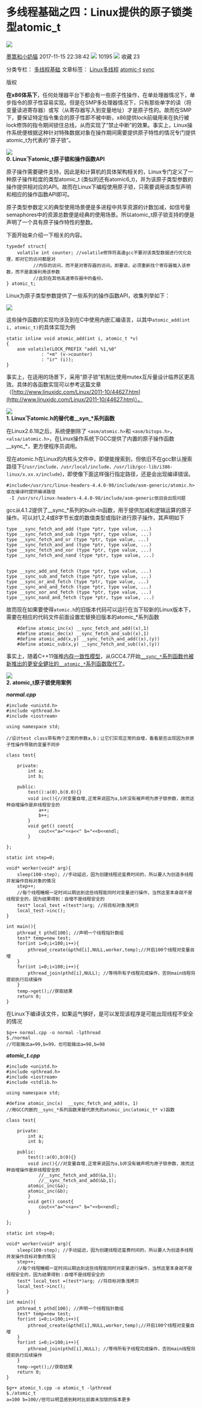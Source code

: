 # 多线程基础之四：Linux提供的原子锁类型atomic\_t

![](assets/1617189428-426136e8363e68fc321f3d3551b0d579.png)

[墨篙和小奶猫](https://blog.csdn.net/roger_ranger) 2017-11-15 22:38:42 ![](assets/1617189428-11d4e66b47a786d7307438a15382d44a.png) 10195 ![](assets/1617189428-50c7c045de1e4400c6f27a33ed55cf7c.png) 收藏  23 

分类专栏： [多线程基础](https://blog.csdn.net/roger_ranger/category_7288979.html) 文章标签： [Linux多线程](https://www.csdn.net/tags/MtjaUg0sMzI5NC1ibG9n.html) [atomic-t](https://so.csdn.net/so/search/s.do?q=atomic-t&t=blog&o=vip&s=&l=&f=&viparticle=) [sync](https://www.csdn.net/tags/MtTaEg0sNTA4MjctYmxvZwO0O0OO0O0O.html)

版权

**在x86体系下**，任何处理器平台下都会有一些原子性操作，在单处理器情况下，单步指令的原子性容易实现。但是在SMP多处理器情况下，只有那些单字的读（将变量读进寄存器）或写（从寄存器写入到变量地址）才是原子性的。故而在SMP下，要保证特定指令集合的原子性即不被中断，x86提供lock前缀用来在执行被lock修饰的指令期间锁住总线，从而实现了“禁止中断”的效果。事实上，Linux操作系统便根据这种针对特殊数据对象在操作期间需要提供原子特性的情况专门提供atomic\_t为代表的“原子锁”。

![](assets/1617189428-2a69f493415739968ecf427e3c948fe8.jpg)  
**0\. Linux下atomic\_t原子锁和操作函数API**

  
原子操作需要硬件支持，因此是和计算机的具体架构相关的，Linux专门定义了一种原子操作粒度的类型atomic\_t (类似的还有atomic6\_t)，并为该原子类型参数的操作提供相对应的API。故而在Linux下编程使用原子锁，只需要调用该类型声明和相应的操作函数API即可。

原子类型参数定义的典型使用场景便是多进程中共享资源的计数加减，如信号量semaphores中的资源总数便是经典的使用场景。所以atomic\_t原子锁支持的便是声明了一个具有原子操作特性的整数。

下面开始来介绍一下相关的内容。

```
typedef struct{
    volatile int counter; //volatile修饰符高速gcc不要对该类型数据进行优化处理，即对它的访问都是对 
          //内存的访问，而不是对寄存器的访问。即要读，必须重新找个寄存器载入该参数，而不是直接利用该参数
          //此刻在其他高速寄存器中的备份。
} atomic_t;
```

Linux为原子类型参数提供了一些系列的操作函数API，收集列举如下：  

![](assets/1617189428-595a7442fee5368c51f1dc9f8cfe9b58.png)

这些操作函数的实现均涉及到在C中使用内嵌汇编语言，以其中`atomic_add(int i, atomic_t)`的具体实现为例

```
static inline void atomic_add(int i, atomic_t *v)
{
    asm volatile(LOCK_PREFIX "addl %1,%0"
             : "+m" (v->counter)
             : "ir" (i));
}
```

事实上，在适用的场景下，采用“原子锁”机制比使用mutex互斥量设计临界区更高效。具体的各函数实现可以参考这篇文章（[http://www.linuxidc.com/Linux/2011-10/44627.htm](http://www.linuxidc.com/Linux/2011-10/44627.htm)）。

![](assets/1617189428-2a69f493415739968ecf427e3c948fe8.jpg)  
**1\. Linux下atomic.h的替代者\_\_syn\_\*系列函数**

  
在Linux2.6.18之后，系统便删除了 `<asm/atomic.h>`和 `<asm/bitops.h>`， `<alsa/iatomic.h>`，在Linux操作系统下GCC提供了内置的原子操作函数\_\_sync\_\*，更方便程序员调用。

现在atomic.h在Linux的内核头文件中，即便能搜索到，但依旧不在gcc默认搜索路径下(`/usr/include，/usr/local/include，/usr/lib/gcc-lib/i386-linux/x.xx.x/include`)，即使像下面这样强行指定路径，还是会出现编译错误。

```
#include</usr/src/linux-headers-4.4.0-98/include/asm-generic/atomic.h> 
或在编译时提供编译路径
 -I /usr/src/linux-headers-4.4.0-98/include/asm-generic依旧会出现问题
```

gcc从4.1.2提供了\_\_sync\_\*系列的built-in函数，用于提供加减和逻辑运算的原子操作。可以对1,2,4或8字节长度的数值类型或指针进行原子操作，其声明如下

```
type __sync_fetch_and_add (type *ptr, type value, ...)
type __sync_fetch_and_sub (type *ptr, type value, ...)
type __sync_fetch_and_or (type *ptr, type value, ...)
type __sync_fetch_and_and (type *ptr, type value, ...)
type __sync_fetch_and_xor (type *ptr, type value, ...)
type __sync_fetch_and_nand (type *ptr, type value, ...)


type __sync_add_and_fetch (type *ptr, type value, ...)
type __sync_sub_and_fetch (type *ptr, type value, ...)
type __sync_or_and_fetch (type *ptr, type value, ...)
type __sync_and_and_fetch (type *ptr, type value, ...)
type __sync_xor_and_fetch (type *ptr, type value, ...)
type __sync_nand_and_fetch (type *ptr, type value, ...)
```

故而现在如果要使得`atomic.h`的旧版本代码可以运行在当下较新的Linux版本下，需要在相应的代码文件前面设置宏替换旧版本的atomic\_\*系列函数

```
    #define atomic_inc(x) __sync_fetch_and_add((x),1)  
    #define atomic_dec(x) __sync_fetch_and_sub((x),1)  
    #define atomic_add(x,y) __sync_fetch_and_add((x),(y))  
    #define atomic_sub(x,y) __sync_fetch_and_sub((x),(y))  
```

事实上，随着C++11强推[内存一致性模型](https://gcc.gnu.org/wiki/Atomic/GCCMM)，从GCC4.7开始[`__sync_*`系列函数也被新推出的更安全健壮的`__atomic_*`系列函数取代了](https://gcc.gnu.org/onlinedocs/gcc/_005f_005fatomic-Builtins.html)。

![](assets/1617189428-2a69f493415739968ecf427e3c948fe8.jpg)  
**2\. atomic\_t原子锁使用案例**

  
**_normal.cpp_**

```
#include <unistd.h>
#include <pthread.h>
#include <iostream>

using namespace std;

//设计test class带有两个正常的参数a,b；让它们实现正常的自增，看看是否出现因为非原子性操作导致的变量不同步

class test{

    private:
        int a;
        int b;

    public:
        test():a(0),b(0.0){}
        void inc(){//对变量自增,正常来说因为a,b并没有被声明为原子锁参数，故而这种自增操作是非线程安全的
            a++;
            b++;
        }
        void get() const{
            cout<<"a="<<a<<" b="<<b<<endl;
        }

};

static int step=0;

void* worker(void* arg){
    sleep(100-step); //手动延迟，因为创建线程还蛮费时间的，所以要人为创造多线程并发操作目标对象的情况
    step++;
    //每个线程睡眠一定时间以期达到这些线程能同时对变量进行操作，当然这里本身就不是线程安全的，因为结果得到：自增不是线程安全的
    test* local_test =(test*)arg; //将目标对象浅拷贝
    local_test->inc();
}

int main(){
    pthread_t pthd[100]; //声明一个线程指针数组
    test* temp=new test;
    for(int i=0;i<100;i++){
        pthread_create(&pthd[i],NULL,worker,temp);//开启100个线程对变量自增
    }
    for(int i=0;i<100;i++){
        pthread_join(pthd[i],NULL); //等待所有子线程完成操作，否则main线程将提前执行后续操作
    }
    temp->get();//获取结果
    return 0;
}
```

在Linux下编译该文件，如果运气够好，是可以发现该程序是可能出现线程不安全的情况

```
$g++ normal.cpp -o normal -lpthread
$./normal
//可能输出a=99,b=99，也可能输出a=98,b=98
```

**_atomic\_t.cpp_**

```
#include <unistd.h>
#include <pthread.h>
#include <iostream>
#include <stdlib.h>

using namespace std;

#define atomic_inc(x)  __sync_fetch_and_add(x, 1)
//用GCC内嵌的__sync_*系列函数来替代原先的atomic_inc(atomic_t* v)函数

class test{

    private:
        int a;
        int b;

    public:
        test():a(0),b(0){}
        void inc(){//对变量自增,正常来说因为a,b并没有被声明为原子锁参数，故而这种自增操作是非线程安全的
            //__sync_fetch_and_add(&a,1);
            //__sync_fetch_and_add(&b,1);
        atomic_inc(&a);
        atomic_inc(&b);
        }
        void get() const{
            cout<<"a="<<a<<" b="<<b<<endl;
        }

};

static int step=0;

void* worker(void* arg){
    sleep(100-step); //手动延迟，因为创建线程还蛮费时间的，所以要人为创造多线程并发操作目标对象的情况
    step++;
    //每个线程睡眠一定时间以期达到这些线程能同时对变量进行操作，当然这里本身就不是线程安全的，因为结果得到：自增不是线程安全的
    test* local_test =(test*)arg; //将目标对象浅拷贝
    local_test->inc();
}

int main(){
    pthread_t pthd[100]; //声明一个线程指针数组
    test* temp=new test;
    for(int i=0;i<100;i++){
        pthread_create(&pthd[i],NULL,worker,temp);//开启100个线程对变量自增
    }
    for(int i=0;i<100;i++){
        pthread_join(pthd[i],NULL); //等待所有子线程完成操作，否则main线程将提前执行后续操作
    }
    temp->get();//获取结果
    return 0;
}
```

```
$g++ atomic_t.cpp -o atomic_t -lpthread
$./atomic_t
a=100 b=100//但可以明显感到耗时比前面未加锁的版本更多
```